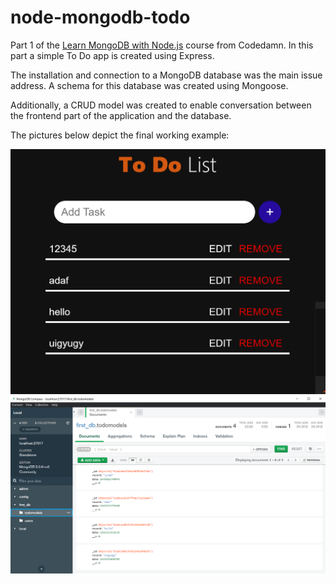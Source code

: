 # node-mongodb-todo

Part 1 of the <a href="https://codedamn.com/learn/node-mongodb-fundamentals">Learn MongoDB with Node.js</a> course from Codedamn. In this part a simple To Do app is created using Express.

The installation and connection to a MongoDB database was the main issue address. A schema for this database was created using Mongoose.

Additionally, a CRUD model was created to enable conversation between the frontend part of the application and the database.

The pictures below depict the final working example:

<div style="display:flex-center; flex-direction: row; justify-content: space-evenly;">
  <img src="frontend.png"></img>
  <img src="database.png"></img>
</div>